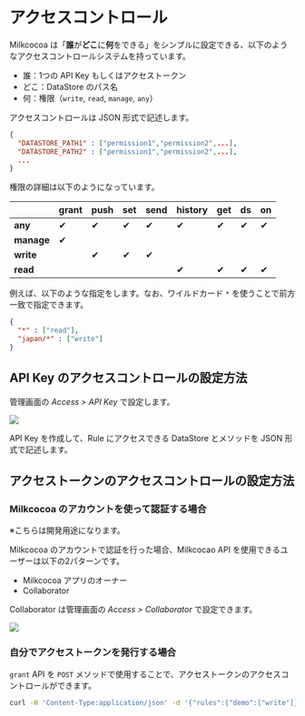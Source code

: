 # アクセスコントロール

Milkcocoa は「**誰**が**どこ**に**何**をできる」をシンプルに設定できる、以下のようなアクセスコントロールシステムを持っています。

- 誰：1つの API Key もしくはアクセストークン
- どこ：DataStore のパス名
- 何：権限（`write`, `read`, `manage`, `any`）

アクセスコントロールは JSON 形式で記述します。

```json
{
  "DATASTORE_PATH1" : ["permission1","permission2",...],
  "DATASTORE_PATH2" : ["permission1","permission2",...],
  ...
}
```

権限の詳細は以下のようになっています。

|  | grant | push | set | send | history | get | ds | on |
| --- | --- | --- | --- | --- | --- | --- | --- | --- |
| **any** | ✔︎ | ✔︎ | ✔︎ | ✔︎ | ✔︎ | ✔︎ | ✔︎ | ✔︎ |
| **manage** | ✔︎ |   |   |   |   |   |   |   |
| **write** |   | ✔︎ | ✔︎ | ✔︎ |   |   |   |   |
| **read** |   |   |   |   | ✔︎ | ✔︎ | ✔︎ | ✔︎ |

例えば、以下のような指定をします。なお、ワイルドカード `*` を使うことで前方一致で指定できます。

```json
{
  "*" : ["read"],
  "japan/*" : ["write"]
}
```

## API Key のアクセスコントロールの設定方法

管理画面の *Access > API Key* で設定します。

![](https://i.gyazo.com/a3ccedd0117bc7c0e0647e7a38e6854a.png)

API Key を作成して、Rule にアクセスできる DataStore とメソッドを JSON 形式で記述します。


## アクセストークンのアクセスコントロールの設定方法

### Milkcocoa のアカウントを使って認証する場合

※こちらは開発用途になります。

Milkcocoa のアカウントで認証を行った場合、Milkcocao API を使用できるユーザーは以下の2パターンです。

- Milkcocoa アプリのオーナー
- Collaborator

Collaborator は管理画面の *Access > Collaborator* で設定できます。

![](/img/guides-access-token-collaborator.png)


### 自分でアクセストークンを発行する場合

`grant` API を `POST` メソッドで使用することで、アクセストークンのアクセスコントロールができます。

```bash
curl -H 'Content-Type:application/json' -d '{"rules":{"demo":["write"]}}' https://pubsub1.mlkcca.com/api/grant/{{appid}}/{{apikey}}
```